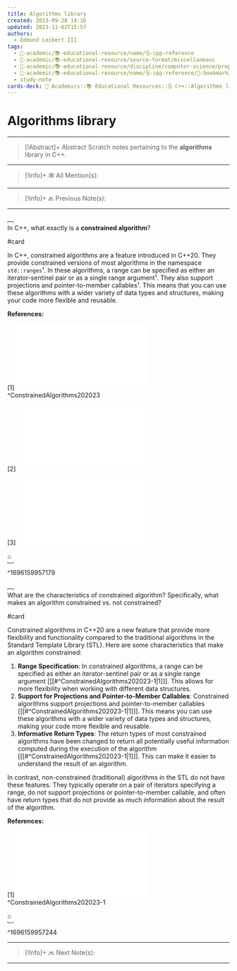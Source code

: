 ```yaml
---
title: Algorithms library
created: 2023-09-28 14:16
updated: 2023-11-02T15:57
authors:
  - Edmund Leibert III
tags:
  - 🔴-academic/📚-educational-resource/name/🗒️-cpp-reference
  - 🔴-academic/📚-educational-resource/source-format/miscellaneous
  - 🔴-academic/📚-educational-resource/discipline/computer-science/programming-language/cpp
  - 🔴-academic/📚-educational-resource/name/🗒️-cpp-reference/🔖-bookmark/algorithms-library
  - study-note
cards-deck: 🔴 Academics::📚 Educational Resources::🗒️ C++::Algorithms library
---
```


# Algorithms  library

---

> [!Abstract]+ Abstract
> Scratch notes pertaining to the **algorithms** library in C++.

---

 > [!Info]+ 🕸️ All Mention(s): 
 > 

---

 > [!Info]+ 🔙️ Previous Note(s): 
 > 
 
---


﹇<br>
In C++, what exactly is a **constrained algorithm**?

#card 

In C++, constrained algorithms are a feature introduced in C++20. They provide constrained versions of most algorithms in the namespace `std::ranges`¹. In these algorithms, a range can be specified as either an iterator-sentinel pair or as a single range argument¹. They also support projections and pointer-to-member callables¹. This means that you can use these algorithms with a wider variety of data types and structures, making your code more flexible and reusable.

**References:**

\[1\]
![ConstrainedAlgorithms202023](the-vault/zotero/ConstrainedAlgorithms202023.md) ^ConstrainedAlgorithms202023

\[2\]
![AlgorithmsLibrary2023](the-vault/zotero/AlgorithmsLibrary2023.md)

\[3\]
![StdRangesFor_each_n2023](the-vault/zotero/StdRangesFor_each_n2023.md)

⌂
<br>﹈<br>^1696159957179



﹇<br>
What are the characteristics of constrained algorithm? Specifically, what makes an algorithm constrained vs. not constrained?

#card 

Constrained algorithms in C++20 are a new feature that provide more flexibility and functionality compared to the traditional algorithms in the Standard Template Library (STL). Here are some characteristics that make an algorithm constrained:

1. **Range Specification**: In constrained algorithms, a range can be specified as either an iterator-sentinel pair or as a single range argument \[[[#^ConstrainedAlgorithms202023-1|1]]\]. This allows for more flexibility when working with different data structures.
2. **Support for Projections and Pointer-to-Member Callables**: Constrained algorithms support projections and pointer-to-member callables \[[[#^ConstrainedAlgorithms202023-1|1]]\]. This means you can use these algorithms with a wider variety of data types and structures, making your code more flexible and reusable.
3. **Informative Return Types**: The return types of most constrained algorithms have been changed to return all potentially useful information computed during the execution of the algorithm \[[[#^ConstrainedAlgorithms202023-1|1]]\]. This can make it easier to understand the result of an algorithm.

In contrast, non-constrained (traditional) algorithms in the STL do not have these features. They typically operate on a pair of iterators specifying a range, do not support projections or pointer-to-member callable, and often have return types that do not provide as much information about the result of the algorithm.

**References:**

\[1\]
![ConstrainedAlgorithms202023](the-vault/zotero/ConstrainedAlgorithms202023.md) ^ConstrainedAlgorithms202023-1

⌂
<br>﹈<br>^1696159957244




---

> [!Info]+ 🔜 Next Note(s):
> 

---



